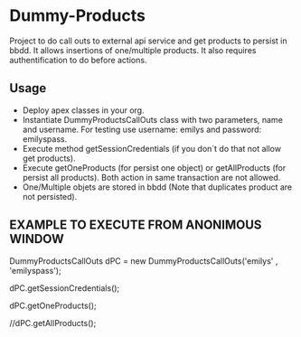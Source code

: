 # Dummy-Products

Project to do call outs to external api service and get products to persist in bbdd. It allows insertions of one/multiple products. It also requires authentification to do before actions.

## Usage
* Deploy apex classes in your org. 
* Instantiate DummyProductsCallOuts class with two parameters, name and username. For testing use username: emilys and password: emilyspass.
* Execute method getSessionCredentials (if you don´t do that not allow get products). 
* Execute getOneProducts (for persist one object) or getAllProducts (for persist all products). Both action in same transaction are not allowed.
* One/Multiple objets are stored in bbdd (Note that duplicates product are not persisted).
  
## EXAMPLE TO EXECUTE FROM ANONIMOUS WINDOW 

DummyProductsCallOuts dPC = new DummyProductsCallOuts('emilys' , 'emilyspass');

dPC.getSessionCredentials();

dPC.getOneProducts();

//dPC.getAllProducts();




